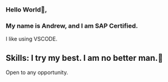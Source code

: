 
### Hello World👋,
### My name is Andrew, and I am SAP Certified.




I like using VSCODE.



## Skills:  I try my best. I am no better man.🙁



Open to any opportunity.
